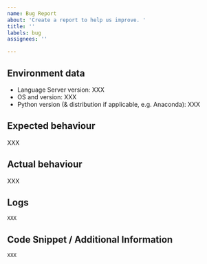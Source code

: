 ```yaml
---
name: Bug Report
about: 'Create a report to help us improve. '
title: ''
labels: bug
assignees: ''

---
```


<!-- 
Read the guidelines for filing an issue first. 

https://github.com/microsoft/python-language-server/blob/master/TROUBLESHOOTING.md#filing-an-issue
-->

## Environment data
- Language Server version: XXX   
- OS and version: XXX
- Python version (& distribution if applicable, e.g. Anaconda): XXX

## Expected behaviour

XXX

## Actual behaviour

XXX


## Logs

```
XXX
```

## Code Snippet / Additional lnformation

```
XXX
```

<!--
Note: If you think a GIF of what is happening would be helpful, consider tools like https://www.cockos.com/licecap/, https://github.com/phw/peek or https://www.screentogif.com/ .
-->
